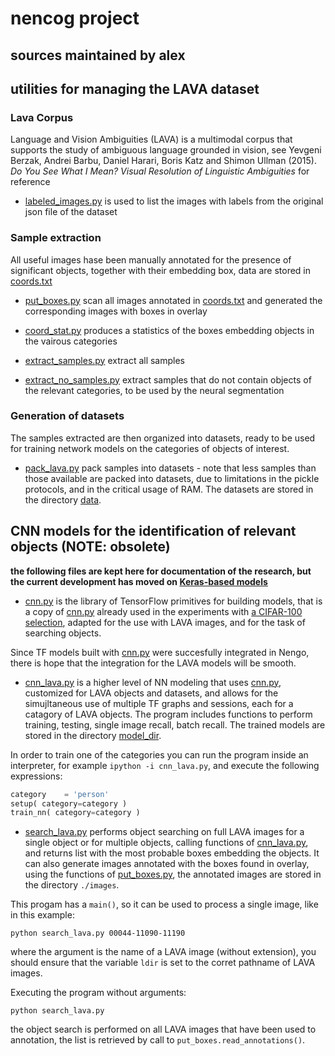 # nencog project

## sources maintained by alex


## utilities for managing the LAVA dataset

### Lava Corpus
Language and Vision Ambiguities (LAVA) is a multimodal corpus that supports the
study of ambiguous language grounded in vision, see Yevgeni Berzak, Andrei
Barbu, Daniel Harari, Boris Katz and Shimon Ullman (2015). *Do You See What I
Mean? Visual Resolution of Linguistic Ambiguities* for reference

*	[labeled_images.py](./labeled_images.py) is used to list the images with
 	labels from the original json file of the dataset

### Sample extraction
All useful images hase been manually annotated for the presence of significant
objects, together with their embedding box, data are stored in
[coords.txt](./coords/coords.txt)

*	[put_boxes.py](./put_boxes.py) scan all images annotated in
[coords.txt](./coords/coords.txt) and generated the corresponding images with
boxes in overlay

*	[coord_stat.py](./coord_stat.py) produces a statistics of the boxes
embedding objects in the vairous categories

*	[extract_samples.py](./extract_samples.py) extract all samples

*	[extract_no_samples.py](./extract_no_samples.py) extract samples that do
not contain objects of the relevant categories, to be used by the neural
segmentation

### Generation of datasets
The samples extracted are then organized into datasets, ready to be used for
training network models on the categories of objects of interest.

*	[pack_lava.py](./pack_lava.py) pack samples into datasets - note that
less samples than those available are packed into datasets, due to limitations
in the pickle protocols, and in the critical usage of RAM.
The datasets are stored in the directory [data](./data/).


## CNN models for the identification of relevant objects (NOTE: obsolete)

**the following files are kept here for documentation of the research, but the
current development has moved on [Keras-based models](./keras/README.md)**

*	[cnn.py](./cnn.py) is the library of TensorFlow primitives for building
models, that is a copy of [cnn.py](../my_cifar/cnn.py) already used in the
experiments with [a CIFAR-100 selection](../my_cifar/README.md), adapted for the
use with LAVA images, and for the task of searching objects.

Since TF models built with [cnn.py](../my_cifar/cnn.py) were succesfully
integrated in Nengo, there is hope that the integration for the LAVA models will
be smooth.

*	[cnn_lava.py](./cnn_lava.py) is a higher level of NN modeling that uses
[cnn.py](./cnn.py), customized for LAVA objects and datasets, and allows for
the simujltaneous use of multiple TF graphs and sessions, each for a catagory of
LAVA objects. The program includes functions to perform training, testing,
single image recall, batch recall. 
The trained models are stored in the directory [model_dir](./model_dir/).

In order to train one of the categories you can run the program inside an
interpreter, for example `ipython -i cnn_lava.py`, and execute the following
expressions:

```python
category    = 'person'
setup( category=category )
train_nn( category=category )
```

*	[search_lava.py](./search_lava.py) performs object searching on full LAVA
images for a single object or for multiple objects, calling functions of
[cnn_lava.py](./cnn_lava.py), and returns list with the most probable boxes
embedding the objects. It can also generate images annotated with the boxes
found in overlay, using the functions of [put_boxes.py](./put_boxes.py), the
annotated images are stored in the directory `./images`.

This progam has a `main()`, so it can be used to process a single image, like in
this example:

```shell
python search_lava.py 00044-11090-11190
```

where the argument is the name of a LAVA image (without extension), you should
ensure that the variable `ldir` is set to the corret pathname of LAVA images.

Executing the program without arguments:

```shell
python search_lava.py
```
the object search is performed on all LAVA images that have been used to
annotation, the list is retrieved by call to `put_boxes.read_annotations()`.
